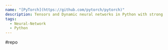 ```yaml
---
name: "[PyTorch](https://github.com/pytorch/pytorch)"
description: Tensors and Dynamic neural networks in Python with strong GPU acceleration
tags:
  - Neural-Network
  - Python
---
```

#repo